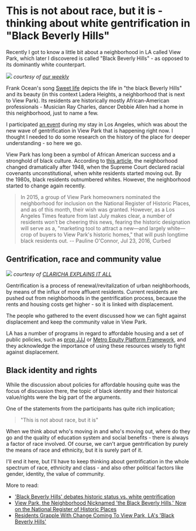 
# This is not about race, but it is - thinking about white gentrification in "Black Beverly Hills"

Recently I got to know a little bit about a neighborhood in LA called View Park, which later I discovered is called "Black Beverly Hills" - as opposed to its dominantly white counterpart.

![](viewparik01.jpeg)
*courtesy of [our weekly](http://ourweekly.com/news/2016/aug/04/view-park-gets-national-nod/)*

Frank Ocean's song [Sweet life](https://www.youtube.com/watch?v=JDknpQzPY-o) depicts the life in "the black Beverly Hills" and its beauty (in this context Ladera Heights, a neighborhood that is next to View Park). Its residents are historically mostly African-American professionals - Musician Ray Charles, dancer Debbie Allen had a home in this neighborhood, just to name a few.

I participated [an event](https://www.facebook.com/events/1907235682681593/) during my stay in Los Angeles, which was about the new wave of gentrification in View Park that is happening right now. I thought I needed to do some research on the history of the place for deeper understanding - so here we go.  

View Park has long been a symbol of African American success and a stronghold of black culture. According to [this article](https://la.curbed.com/2016/7/23/12254048/view-park-national-register-of-historic-places), the neighborhood changed dramatically after 1948, when the Supreme Court declared racial covenants unconstitutional, when white residents started moving out. By the 1980s, black residents outnumbered whites. However, the neighborhood started to change again recently.

> In 2015, a group of View Park homeowners nominated the neighborhood for inclusion on the National Register of Historic Places, and as of this month, their wish was granted. However, as a Los Angeles Times feature from last July makes clear, a number of residents won’t be cheering this news, fearing the historic designation will serve as a, "marketing tool to attract a new—and largely white—crop of buyers to View Park's historic homes," that will push longtime black residents out. -- Pauline O'Connor, Jul 23, 2016, Curbed

## Gentrification, race and community value

![](viewpark02.jpg) *courtesy of [CLARICHA EXPLAINS IT ALL](https://ohcae.com/tag/urban/)*

Gentrification is a process of renewal/revitalization of urban neighborhoods, by means of the influx of more affluent residents. Current residents are pushed out from neighborhoods in the gentrification process, because the rents and housing costs get higher - so it is linked with displacement.

The people who gathered to the event discussed how we can fight against displacement and keep the community value in View Park.

LA has a number of programs in regard to affordable housing and a set of public policies, such as [prop JJJ](https://la.curbed.com/2017/3/14/14928306/los-angeles-incentives-affordable-housing-transit-jjj) or [Metro Equity Platform Framework](https://la.streetsblog.org/2018/03/02/metro-approves-equity-platform/), and they acknowledge the importance of using these resources wisely to fight against displacement.

## Black identity and rights

While the discussion about policies for affordable housing quite was the focus of discussion there, the topic of black identity and their historical value/rights were the big part of the arguments.

One of the statements from the participants has quite rich implication;

> "This is not about race, but it is"

When we think about who's moving in and who's moving out,  where do they go and the quality of education system and social benefits - there is always a factor of race involved. Of course, we can't argue gentrification by purely the means of race and ethnicity, but it is surely part of it.

I'll end it here, but I'll have to keep thinking about gentrification in the whole spectrum of race, ethnicity and class - and also other political factors like gender, identity, the value of community.  

More to read:
- ['Black Beverly Hills' debates historic status vs. white gentrification](http://www.latimes.com/local/la-me-adv-view-park-20150719-story.html)
- [View Park, the Neighborhood Nicknamed 'the Black Beverly Hills,' Now on the National Register of Historic Places](https://la.curbed.com/2016/7/23/12254048/view-park-national-register-of-historic-places)
- [Residents Grapple With Change Coming To View Park, LA's 'Black Beverly Hills'](https://www.bisnow.com/los-angeles/news/neighborhood/view-park-the-black-beverly-hills-of-los-angeles-85295?utm_source=CopyShare&utm_medium=Browser](https://www.bisnow.com/los-angeles/news/neighborhood/view-park-the-black-beverly-hills-of-los-angeles-85295))

